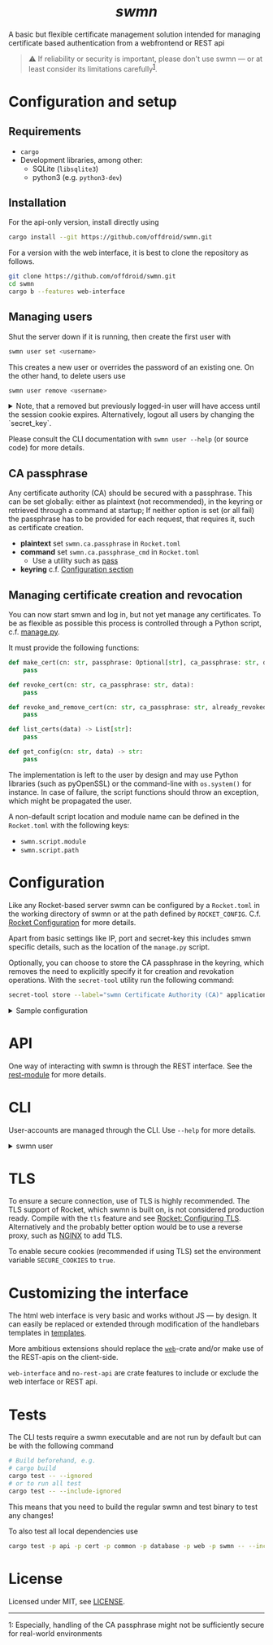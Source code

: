 <h1 align="center"><i>
    swmn
</i></h1>

A basic but flexible certificate management solution intended for managing certificate based authentication from a webfrontend or REST api
<br/>

> :warning: If reliability or security is important, please don't use swmn — or at least consider its limitations carefully<sup>[1](#security_note)</sup>.

# Configuration and setup

## Requirements

- `cargo`
- Development libraries, among other:
    - SQLite (`libsqlite3`)
    - python3 (e.g. `python3-dev`)

## Installation

For the api-only version, install directly using
```bash
cargo install --git https://github.com/offdroid/swmn.git
```
For a version with the web interface, it is best to clone the repository as follows.
```bash
git clone https://github.com/offdroid/swmn.git
cd swmn
cargo b --features web-interface
```

## Managing users

Shut the server down if it is running, then create the first user with
```bash
swmn user set <username>
```
This creates a new user or overrides the password of an existing one.
On the other hand, to delete users use
```bash
swmn user remove <username>
```

<details>
<summary>
Note, that a removed but previously logged-in user will have access until the session cookie expires.
Alternatively, logout all users by changing the `secret_key`.
</summary>

For instance by changing `secret_key` in `Rocket.toml` (and restarting swmn afterwards):
```toml
[production] # Or a different environment
secret_key = "some_secure_key"
```
</details>

Please consult the CLI documentation with `swmn user --help` (or source code) for more details.

## CA passphrase

Any certificate authority (CA) should be secured with a passphrase.
This can be set globally: either as plaintext (not recommended), in the keyring or retrieved through a command at startup;
If neither option is set (or all fail) the passphrase has to be provided for each request, that requires it, such as certificate creation.

- **plaintext** set `swmn.ca.passphrase` in `Rocket.toml`
- **command** set `swmn.ca.passphrase_cmd` in `Rocket.toml`
    - Use a utility such as [pass](https://www.passwordstore.org/)
- **keyring** c.f. [Configuration section](#Configuration)

## Managing certificate creation and revocation

You can now start smwn and log in, but not yet manage any certificates.
To be as flexible as possible this process is controlled through a Python script, c.f. [manage.py](./scripts/manage.py).

It must provide the following functions:

```python
def make_cert(cn: str, passphrase: Optional[str], ca_passphrase: str, data):
    pass

def revoke_cert(cn: str, ca_passphrase: str, data):
    pass

def revoke_and_remove_cert(cn: str, ca_passphrase: str, already_revoked, data) -> None:
    pass

def list_certs(data) -> List[str]:
    pass

def get_config(cn: str, data) -> str:
    pass
```

The implementation is left to the user by design and may use Python libraries (such as pyOpenSSL) or the command-line with `os.system()` for instance.
In case of failure, the script functions should throw an exception, which might be propagated the user.

A non-default script location and module name can be defined in the `Rocket.toml` with the following keys:
- `swmn.script.module`
- `swmn.script.path`

# Configuration

Like any Rocket-based server swmn can be configured by a `Rocket.toml` in the working directory of swmn or at the path defined by `ROCKET_CONFIG`.
C.f. [Rocket Configuration](https://rocket.rs/v0.5-rc/guide/configuration/#configuration) for more details.

Apart from basic settings like IP, port and secret-key this includes smwn specific details, such as the location of the `manage.py` script.

Optionally, you can choose to store the CA passphrase in the keyring, which removes the need to explicitly specify it for creation and revokation operations. With the `secret-tool` utility run the following command:
```bash
secret-tool store --label="swmn Certificate Authority (CA)" application rust-keyring service swmn username "Certificate Authority"
```

<details>
<summary>Sample configuration</summary>

```toml
[default]
address = "0.0.0.0"
port = 8000
# Replace with a random value
secret_key = "00000000000000000000000000000000000000000000"

[global.databases]
swmn_db = { url = "db.sqlite" }

[global.swmn]
script.module = "manage"
script.path = "scripts/manage.py"
script.ca.passphrase = "Plaintext password" # Not recommended
# or
# script.ca.passphrase_cmd = "echo 'Do not use echo for this'"
```
</details>

# API

One way of interacting with swmn is through the REST interface.
See the [rest-module](./src/rest) for more details.

# CLI

User-accounts are managed through the CLI. Use `--help` for more details.

<details>
<summary>swmn user</summary>

```
swmn-user
Administrative user management, exists after completion

USAGE:
    swmn user <SUBCOMMAND>

FLAGS:
    -h, --help       Prints help information
    -V, --version    Prints version information

SUBCOMMANDS:
    disable    Disable a user
    enable     Enable a user
    help       Prints this message or the help of the given subcommand(s)
    list       List all users
    remove     Remove an existing user; This does not revoke existing session cookies!
    set        Set an user's password or create a new one
```
</details>

# TLS

To ensure a secure connection, use of TLS is highly recommended.
The TLS support of Rocket, which swmn is built on, is not considered production ready.
Compile with the `tls` feature and see [Rocket: Configuring TLS](https://rocket.rs/v0.5-rc/guide/configuration/#tls).
Alternatively and the probably better option would be to use a reverse proxy, such as [NGINX](https://www.nginx.com/) to add TLS.

To enable secure cookies (recommended if using TLS) set the environment variable `SECURE_COOKIES` to `true`.

# Customizing the interface

The html web interface is very basic and works without JS — by design.
It can easily be replaced or extended through modification of the handlebars templates in [templates](./templates).

More ambitious extensions should replace the [`web`](./web/)-crate and/or make use of the REST-apis on the client-side.

`web-interface` and `no-rest-api` are crate features to include or exclude the web interface or REST api.

# Tests

The CLI tests require a swmn executable and are not run by default but can be with the following command
```bash
# Build beforehand, e.g.
# cargo build
cargo test -- --ignored
# or to run all test
cargo test -- --include-ignored
```
This means that you need to build the regular swmn and test binary to test any changes!

To also test all local dependencies use
```bash
cargo test -p api -p cert -p common -p database -p web -p swmn -- --include-ignored
```

# License

Licensed under MIT, see [LICENSE](./LICENSE).

---

<a name="security_note">1</a>: Especially, handling of the CA passphrase might not be sufficiently secure for real-world environments
